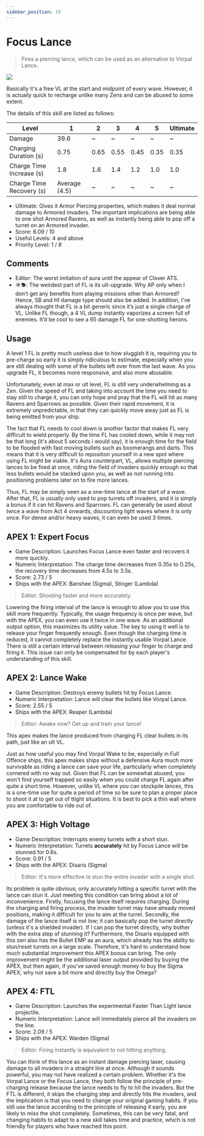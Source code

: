 ```yaml
---
sidebar_position: 19
---
```


# Focus Lance

> Fires a piercing lance, which can be used as an alternative to Vorpal Lance.

<img src="/terms/FL.png" style={{zoom:0.85}}/>

Basically it's a free VL at the start and midpoint of every wave. However, it is actually quick to recharge unlike many Zens and can be abused to some extent.

The details of this skill are listed as follows:

| Level                    | 1             | 2    | 3    | 4    | 5    | Ultimate |
| ------------------------ | ------------- | ---- | ---- | ---- | ---- | -------- |
| Damage                   | 39.6          | ~    | ~    | ~    | ~    | ~        |
| Charging Duration (s)    | 0.75          | 0.65 | 0.55 | 0.45 | 0.35 | 0.35     |
| Charge Time Increase (s) | 1.8           | 1.6  | 1.4  | 1.2  | 1.0  | 1.0      |
| Charge Time Recovery (s) | Average (4.5) | ~    | ~    | ~    | ~    | ~        |

- Ultimate: Gives it Armor Piercing properties, which makes it deal normal damage to Armored invaders. The important implications are being able to one shot Armored Ravens, as well as instantly being able to pop off a turret on an Armored invader.
- Score: 6.09 / 10
- Useful Levels: 4 and above
- Priority Level: 1 / 8

## Comments

- Editor: The worst imitation of aura until the appear of Clover ATS.
- ☀🐕: The weirdest part of FL is its ult-upgrade. Why AP only when I don’t get any benefits from playing missions other than Armored? Hence, SB and HI damage type should also be added. In addition, I’ve always thought that FL is a bit generic since it’s just a single charge of VL. Unlike FL though, a 4 VL dump instantly vaporizes a screen full of enemies. It’d be cool to see a 65 damage FL for one-shotting herons.

## Usage

A level 1 FL is pretty much useless due to how sluggish it is, requiring you to pre-charge so early it is simply ridiculous to estimate, especially when you are still dealing with some of the bullets left over from the last wave. As you upgrade FL, it becomes more responsive, and also more abusable.

Unfortunately, even at max or ult level, FL is still very underwhelming as a Zen. Given the speed of FL and taking into account the time you need to stay still to charge it, you can only hope and pray that the FL will hit as many Ravens and Sparrows as possible. Given their rapid movement, it is extremely unpredictable, in that they can quickly move away just as FL is being emitted from your ship.

The fact that FL needs to cool down is another factor that makes FL very difficult to wield properly. By the time FL has cooled down, while it may not be that long (it's about 5 seconds i would say), it is enough time for the field to be flooded with fast moving bullets such as boomerangs and darts. This means that it is very difficult to reposition yourself in a new spot where using FL might be viable. It's Aura counterpart, VL, allows multiple piercing lances to be fired at once, riding the field of invaders quickly enough so that less bullets would be stacked upon you, as well as not running into positioning problems later on to fire more lances.

Thus, FL may be simply seen as a one-time lance at the start of a wave. After that, FL is usually only used to pop turrets off invaders, and it is simply a bonus if it can hit Ravens and Sparrows. FL can generally be used about twice a wave from Act 4 onwards, discounting light waves where it is only once. For dense and/or heavy waves, it can even be used 3 times.

## APEX 1: Expert Focus

- Game Description: Launches Focus Lance even faster and recovers it more quickly.
- Numeric Interpretation: The charge time decreases from 0.35s to 0.25s, the recovery time decreases from 4.5s to 3.5s.
- Score: 2.73 / 5
- Ships with the APEX: Banshee (Sigma), Stinger (Lambda)

> Editor: Shooting faster and more accurately.

Lowering the firing interval of the lance is enough to allow you to use this skill more frequently. Typically, the usage frequency is once per wave, but with the APEX, you can even use it twice in one wave. As an additional output option, this maximizes its utility value. The key to using it well is to release your finger frequently enough. Even though the charging time is reduced, it cannot completely replace the instantly usable Vorpal Lance. There is still a certain interval between releasing your finger to charge and firing it. This issue can only be compensated for by each player's understanding of this skill.

## APEX 2: Lance Wake

- Game Description: Destroys enemy bullets hit by Focus Lance.
- Numeric Interpretation: Lance will clear the bullets like Vorpal Lance.
- Score: 2.55 / 5
- Ships with the APEX: Reaper (Lambda)

> Editor: Awake now? Get up and train your lance!

This apex makes the lance produced from charging FL clear bullets in its path, just like an ult VL.

Just as how useful you may find Vorpal Wake to be, especially in Full Offence ships, this apex makes ships without a defensive Aura much more survivable as riding a lance can save your life, particularly when completely cornered with no way out. Given that FL can be somewhat abused, you won't find yourself trapped so easily when you could charge FL again after quite a short time. However, unlike VL where you can stockpile lances, this is a one-time use for quite a period of time so be sure to plan a proper place to shoot it at to get out of ttight situations. It is best to pick a thin wall where you are comfortable to ride out of.

## APEX 3: High Voltage

- Game Description: Interrupts enemy turrets with a short stun.
- Numeric Interpretation: Turrets **accurately** hit by Focus Lance will be stunned for 0.6s.
- Score: 0.91 / 5
- Ships with the APEX: Disaris (Sigma)

> Editor: It's more effective to stun the entire invader with a single shot.

Its problem is quite obvious; only accurately hitting a specific turret with the lance can stun it. Just meeting this condition can bring about a lot of inconvenience. Firstly, focusing the lance itself requires charging. During the charging and firing process, the invader turret may have already moved positions, making it difficult for you to aim at the turret. Secondly, the damage of the lance itself is not low; it can basically pop the turret directly (unless it's a shielded invader). If I can pop the turret directly, why bother with the extra step of stunning it? Furthermore, the Disaris equipped with this zen also has the Bullet EMP as an aura, which already has the ability to stun/reset turrets on a large scale. Therefore, it's hard to understand how much substantial improvement this APEX bonus can bring. The only improvement might be the additional laser output provided by buying the APEX, but then again, if you've saved enough money to buy the Sigma APEX, why not save a bit more and directly buy the Omega?

## APEX 4: FTL

- Game Description: Launches the experimental Faster Than Light lance projectile.
- Numeric Interpretation: Lance will immediately pierce all the invaders on the line.
- Score: 2.09 / 5
- Ships with the APEX: Warden (Sigma)

> Editor: Firing instantly is equivalent to not hitting anything.

You can think of this lance as an instant damage piercing laser, causing damage to all invaders in a straight line at once. Although it sounds powerful, you may not have realized a certain problem. Whether it's the Vorpal Lance or the Focus Lance, they both follow the principle of pre-charging release because the lance needs to fly to hit the invaders. But the FTL is different, it skips the charging step and directly hits the invaders, and the implication is that you need to change your original gaming habits. If you still use the lance according to the principle of releasing it early, you are likely to miss the shot completely. Sometimes, this can be very fatal, and changing habits to adapt to a new skill takes time and practice, which is not friendly for players who have reached this point.

